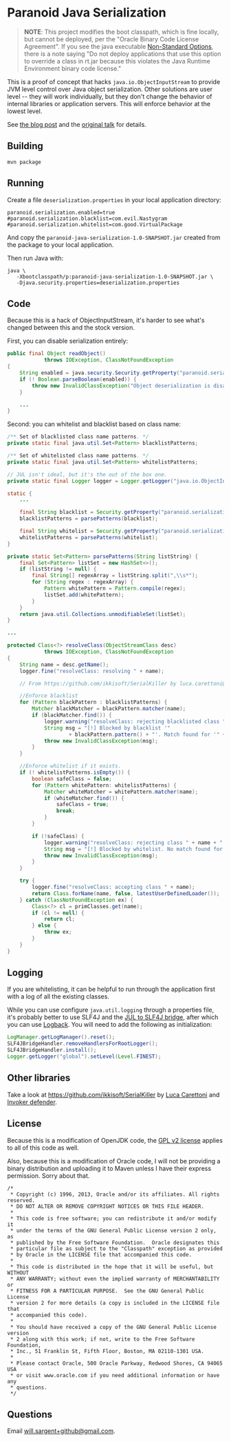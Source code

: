 # Paranoid Java Serialization

> **NOTE**: This project modifies the boot classpath, which is fine locally, but cannot be deployed, per the "Oracle Binary Code License Agreement".  If you see the java executable [Non-Standard Options](https://docs.oracle.com/javase/8/docs/technotes/tools/unix/java.html#BABHDABI), there is a note saying "Do not deploy applications that use this option to override a class in rt.jar because this violates the Java Runtime Environment binary code license."

This is a proof of concept that hacks `java.io.ObjectInputStream` to provide JVM level control over Java object serialization.  Other solutions are user level -- they will work individually, but they don't change the behavior of internal libraries or application servers.  This will enforce behavior at the lowest level.

See [the blog post](https://tersesystems.com/2015/11/08/closing-the-open-door-of-java-object-serialization/) and the [original talk](https://frohoff.github.io/appseccali-marshalling-pickles/) for details.

## Building

```
mvn package
```

## Running

Create a file `deserialization.properties` in your local application directory:

```
paranoid.serialization.enabled=true
#paranoid.serialization.blacklist=com.evil.Nastygram
#paranoid.serialization.whitelist=com.good.VirtualPackage
```

And copy the `paranoid-java-serialization-1.0-SNAPSHOT.jar` created from the package to your local application.

Then run Java with:

```
java \
   -Xbootclasspath/p:paranoid-java-serialization-1.0-SNAPSHOT.jar \
   -Djava.security.properties=deserialization.properties
```

## Code

Because this is a hack of ObjectInputStream, it's harder to see what's changed between this and the stock version.

First, you can disable serialization entirely:

``` java
public final Object readObject()
            throws IOException, ClassNotFoundException
{
    String enabled = java.security.Security.getProperty("paranoid.serialization.enabled");
    if (! Boolean.parseBoolean(enabled)) {
        throw new InvalidClassException("Object deserialization is disabled!");
    }

    ...
}
```

Second: you can whitelist and blacklist based on class name:


``` java
/** Set of blacklisted class name patterns. */
private static final java.util.Set<Pattern> blacklistPatterns;

/** Set of whitelisted class name patterns. */
private static final java.util.Set<Pattern> whitelistPatterns;

// JUL isn't ideal, but it's the out of the box one.
private static final Logger logger = Logger.getLogger("java.io.ObjectInputStream");

static {
    ...

    final String blacklist = Security.getProperty("paranoid.serialization.blacklist");
    blacklistPatterns = parsePatterns(blacklist);

    final String whitelist = Security.getProperty("paranoid.serialization.whitelist");
    whitelistPatterns = parsePatterns(whitelist);
}

private static Set<Pattern> parsePatterns(String listString) {
    final Set<Pattern> listSet = new HashSet<>();
    if (listString != null) {
        final String[] regexArray = listString.split(",\\s*");
        for (String regex : regexArray) {
            Pattern whitePattern = Pattern.compile(regex);
            listSet.add(whitePattern);
        }
    }
    return java.util.Collections.unmodifiableSet(listSet);
}

...

protected Class<?> resolveClass(ObjectStreamClass desc)
            throws IOException, ClassNotFoundException
{
    String name = desc.getName();
    logger.fine("resolveClass: resolving " + name);

    // From https://github.com/ikkisoft/SerialKiller by luca.carettoni@ikkisoft.com

    //Enforce blacklist
    for (Pattern blackPattern : blacklistPatterns) {
        Matcher blackMatcher = blackPattern.matcher(name);
        if (blackMatcher.find()) {
            logger.warning("resolveClass: rejecting blacklisted class " + name);
            String msg = "[!] Blocked by blacklist '"
                    + blackPattern.pattern() + "'. Match found for '" + name + "'";
            throw new InvalidClassException(msg);
        }
    }

    //Enforce whitelist if it exists.
    if (! whitelistPatterns.isEmpty()) {
        boolean safeClass = false;
        for (Pattern whitePattern: whitelistPatterns) {
            Matcher whiteMatcher = whitePattern.matcher(name);
            if (whiteMatcher.find()) {
                safeClass = true;
                break;
            }
        }

        if (!safeClass) {
            logger.warning("resolveClass: rejecting class " + name + " not found in whitelist.");
            String msg = "[!] Blocked by whitelist. No match found for '" + name + "'";
            throw new InvalidClassException(msg);
        }
    }

    try {
        logger.fine("resolveClass: accepting class " + name);
        return Class.forName(name, false, latestUserDefinedLoader());
    } catch (ClassNotFoundException ex) {
        Class<?> cl = primClasses.get(name);
        if (cl != null) {
            return cl;
        } else {
            throw ex;
        }
    }
}
```

## Logging

If you are whitelisting, it can be helpful to run through the application first with a log of all the existing classes.

While you can use configure `java.util.logging` through a properties file, it's probably better to use SLF4J and the [JUL to SLF4J bridge](http://mvnrepository.com/artifact/org.slf4j/jul-to-slf4j), after which you can use [Logback](http://mvnrepository.com/artifact/ch.qos.logback).  You will need to add the following as initialization:

``` java
LogManager.getLogManager().reset();
SLF4JBridgeHandler.removeHandlersForRootLogger();
SLF4JBridgeHandler.install();
Logger.getLogger("global").setLevel(Level.FINEST);
```


## Other libraries

Take a look at https://github.com/ikkisoft/SerialKiller by [Luca Carettoni](mailto:luca.carettoni@ikkisoft.com) and [Invoker defender](https://github.com/kantega/invoker-defender/).

## License

Because this is a modification of OpenJDK code, the [GPL v2 license](https://www.gnu.org/licenses/old-licenses/gpl-2.0.en.html) applies to all of this code as well.

Also, because this is a modification of Oracle code, I will not be providing a binary distribution and uploading it to Maven unless I have their express permission.  Sorry about that.

```
/*
 * Copyright (c) 1996, 2013, Oracle and/or its affiliates. All rights reserved.
 * DO NOT ALTER OR REMOVE COPYRIGHT NOTICES OR THIS FILE HEADER.
 *
 * This code is free software; you can redistribute it and/or modify it
 * under the terms of the GNU General Public License version 2 only, as
 * published by the Free Software Foundation.  Oracle designates this
 * particular file as subject to the "Classpath" exception as provided
 * by Oracle in the LICENSE file that accompanied this code.
 *
 * This code is distributed in the hope that it will be useful, but WITHOUT
 * ANY WARRANTY; without even the implied warranty of MERCHANTABILITY or
 * FITNESS FOR A PARTICULAR PURPOSE.  See the GNU General Public License
 * version 2 for more details (a copy is included in the LICENSE file that
 * accompanied this code).
 *
 * You should have received a copy of the GNU General Public License version
 * 2 along with this work; if not, write to the Free Software Foundation,
 * Inc., 51 Franklin St, Fifth Floor, Boston, MA 02110-1301 USA.
 *
 * Please contact Oracle, 500 Oracle Parkway, Redwood Shores, CA 94065 USA
 * or visit www.oracle.com if you need additional information or have any
 * questions.
 */
```

## Questions

Email [will.sargent+github@gmail.com](mailto:will.sargent+github@gmail.com).
